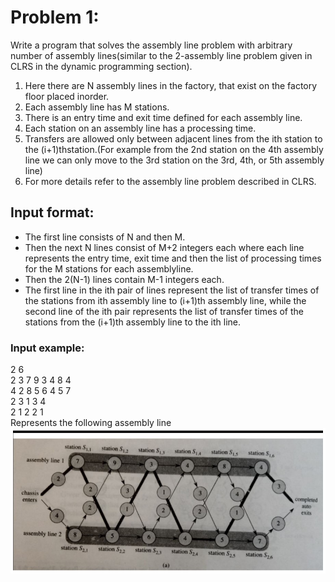 # Problem 1​:
Write a program that solves the assembly line problem with arbitrary number of assembly lines(similar to the 2-assembly line problem given in CLRS in the dynamic programming section).
1. Here there are ​N​ assembly lines in the factory, that exist on the factory floor placed inorder.
2. Each assembly line has ​M​ stations.
3. There is an entry time and exit time defined for each assembly line.
4. Each station on an assembly line has a processing time.
5. Transfers are allowed only between adjacent lines from the ith station to  the (i+1)thstation.(For example from the 2nd station on the 4th assembly line we can only move to the 3rd station on the 3rd, 4th, or 5th assembly line)
6. For more details refer to the assembly line problem described in CLRS.
## Input format:
- The first line consists of N and then M.
- Then the next N lines consist of M+2 integers each where each line represents the entry time, exit time and then the list of  processing times for the M stations for each assemblyline.
- Then the 2(N-1) lines contain M-1 integers each.
- The first line in the ith pair of lines represent the list of transfer times of the stations from ith assembly line to (i+1)th assembly line, while the second line of the ith pair represents the list of transfer times of the stations from the (i+1)th assembly line to the ith line.
### Input example:
2 6  
2 3 7 9 3 4 8 4  
4 2 8 5 6 4 5 7  
2 3 1 3 4  
2 1 2 2 1  
Represents the following assembly line  
![alt text](./assets/example_1.jpg "Title")
